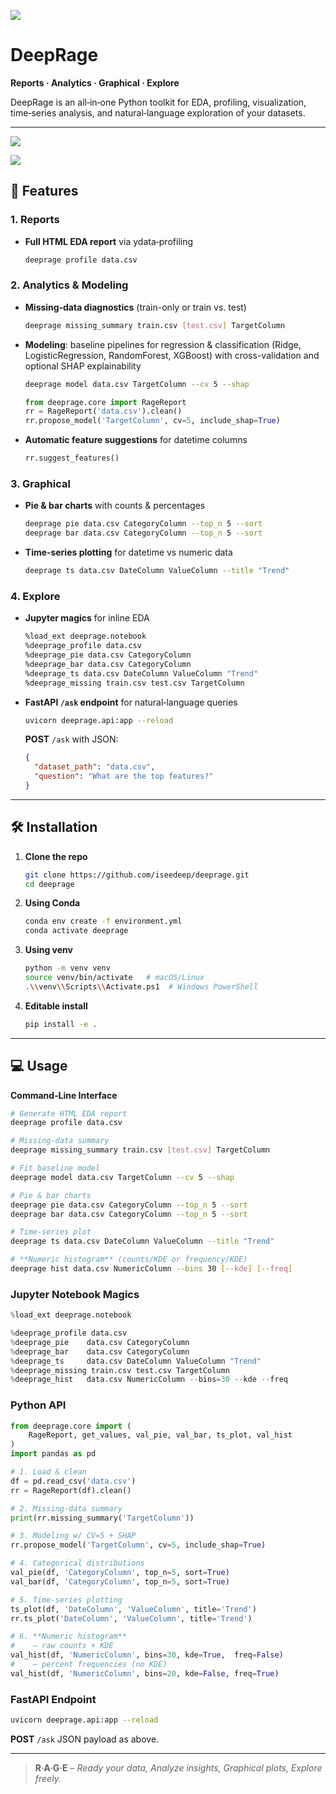 ![](https://www.dropbox.com/scl/fi/zeoyi3ersxj567edjcyh7/Gray-Red-Bold-History-YouTube-Thumbnail.png?rlkey=ix54ns5omxx6yokv4568x0gbg&st=9rrst97j&raw=1)

# DeepRage
**Reports · Analytics · Graphical · Explore**

DeepRage is an all‑in‑one Python toolkit for EDA, profiling, visualization, time‑series analysis, and natural‑language exploration of your datasets.

---

![](https://www.dropbox.com/scl/fi/ttzdj5w4d4s60f4x8ljrg/1.png?rlkey=07a8vorefu8ulhwcjfkj77hm4&st=uyns35ux&raw=1)

![](https://www.dropbox.com/scl/fi/9harlraotf2b39bzza70r/Problem-and-Solution-Graphic-Organizer.png?rlkey=nsnc8lcrplf6tdsycwefhre3v&st=p819a3v7&raw=1)


## 🚀 Features

### 1. Reports
- **Full HTML EDA report** via ydata‑profiling  
  ```bash
  deeprage profile data.csv
  ```

### 2. Analytics & Modeling
- **Missing‑data diagnostics** (train-only or train vs. test)  
  ```bash
  deeprage missing_summary train.csv [test.csv] TargetColumn
  ```
- **Modeling**: baseline pipelines for regression & classification (Ridge, LogisticRegression, RandomForest, XGBoost) with cross-validation and optional SHAP explainability  
  ```bash
  deeprage model data.csv TargetColumn --cv 5 --shap
  ```
  ```python
  from deeprage.core import RageReport
  rr = RageReport('data.csv').clean()
  rr.propose_model('TargetColumn', cv=5, include_shap=True)
  ```
- **Automatic feature suggestions** for datetime columns  
  ```python
  rr.suggest_features()
  ```

### 3. Graphical
- **Pie & bar charts** with counts & percentages  
  ```bash
  deeprage pie data.csv CategoryColumn --top_n 5 --sort
  deeprage bar data.csv CategoryColumn --top_n 5 --sort
  ```
- **Time‑series plotting** for datetime vs numeric data  
  ```bash
  deeprage ts data.csv DateColumn ValueColumn --title "Trend"
  ```

### 4. Explore
- **Jupyter magics** for inline EDA  
  ```bash
  %load_ext deeprage.notebook
  %deeprage_profile data.csv
  %deeprage_pie data.csv CategoryColumn
  %deeprage_bar data.csv CategoryColumn
  %deeprage_ts data.csv DateColumn ValueColumn "Trend"
  %deeprage_missing train.csv test.csv TargetColumn
  ```
- **FastAPI `/ask` endpoint** for natural‑language queries  
  ```bash
  uvicorn deeprage.api:app --reload
  ```
  **POST** `/ask` with JSON:  
  ```json
  {
    "dataset_path": "data.csv",
    "question": "What are the top features?"
  }
  ```

---

## 🛠 Installation

1. **Clone the repo**  
   ```bash
   git clone https://github.com/iseedeep/deeprage.git
   cd deeprage
   ```
2. **Using Conda**  
   ```bash
   conda env create -f environment.yml
   conda activate deeprage
   ```
3. **Using venv**  
   ```bash
   python -m venv venv
   source venv/bin/activate   # macOS/Linux
   .\\venv\\Scripts\\Activate.ps1  # Windows PowerShell
   ```
4. **Editable install**  
   ```bash
   pip install -e .
   ```

---

## 💻 Usage

**Command‑Line Interface**
```bash
# Generate HTML EDA report
deeprage profile data.csv

# Missing‑data summary
deeprage missing_summary train.csv [test.csv] TargetColumn

# Fit baseline model
deeprage model data.csv TargetColumn --cv 5 --shap

# Pie & bar charts
deeprage pie data.csv CategoryColumn --top_n 5 --sort
deeprage bar data.csv CategoryColumn --top_n 5 --sort

# Time‑series plot
deeprage ts data.csv DateColumn ValueColumn --title "Trend"

# **Numeric histogram** (counts/KDE or frequency/KDE)
deeprage hist data.csv NumericColumn --bins 30 [--kde] [--freq]
```

### Jupyter Notebook Magics
```python
%load_ext deeprage.notebook

%deeprage_profile data.csv
%deeprage_pie    data.csv CategoryColumn
%deeprage_bar    data.csv CategoryColumn
%deeprage_ts     data.csv DateColumn ValueColumn "Trend"
%deeprage_missing train.csv test.csv TargetColumn
%deeprage_hist   data.csv NumericColumn --bins=30 --kde --freq
```

### Python API

```python
from deeprage.core import (
    RageReport, get_values, val_pie, val_bar, ts_plot, val_hist
)
import pandas as pd

# 1. Load & clean
df = pd.read_csv('data.csv')
rr = RageReport(df).clean()

# 2. Missing‑data summary
print(rr.missing_summary('TargetColumn'))

# 3. Modeling w/ CV=5 + SHAP
rr.propose_model('TargetColumn', cv=5, include_shap=True)

# 4. Categorical distributions
val_pie(df, 'CategoryColumn', top_n=5, sort=True)
val_bar(df, 'CategoryColumn', top_n=5, sort=True)

# 5. Time‑series plotting
ts_plot(df, 'DateColumn', 'ValueColumn', title='Trend')
rr.ts_plot('DateColumn', 'ValueColumn', title='Trend')

# 6. **Numeric histogram**
#    – raw counts + KDE
val_hist(df, 'NumericColumn', bins=30, kde=True,  freq=False)
#    – percent frequencies (no KDE)
val_hist(df, 'NumericColumn', bins=20, kde=False, freq=True)
```

### FastAPI Endpoint
```bash
uvicorn deeprage.api:app --reload
```  
**POST** `/ask` JSON payload as above.

---

> **R·A·G·E** – *Ready your data, Analyze insights, Graphical plots, Explore freely.*


